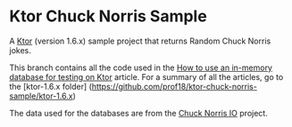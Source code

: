 # Ktor Chuck Norris Sample

A [Ktor](http://ktor.io) (version 1.6.x) sample project that returns Random Chuck Norris jokes.

This branch contains all the code used in the [How to use an in-memory database for testing on Ktor](https://www.marcogomiero.com/posts/2021/ktor-in-memory-db-testing/) article. For a summary of all the articles, go to the [ktor-1.6.x folder]
(https://github.com/prof18/ktor-chuck-norris-sample/ktor-1.6.x)

The data used for the databases are from the [Chuck Norris IO](https://github.com/chucknorris-io/chuck-db) project.
